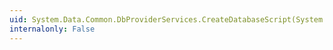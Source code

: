 ```yaml
---
uid: System.Data.Common.DbProviderServices.CreateDatabaseScript(System.String,System.Data.Metadata.Edm.StoreItemCollection)
internalonly: False
---
```

